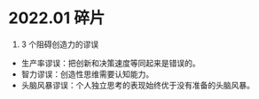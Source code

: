 # 2022.01 碎片

1. 3 个阻碍创造力的谬误

- 生产率谬误：把创新和决策速度等同起来是错误的。
- 智力谬误：创造性思维需要认知能力。
- 头脑风暴谬误：个人独立思考的表现始终优于没有准备的头脑风暴。
